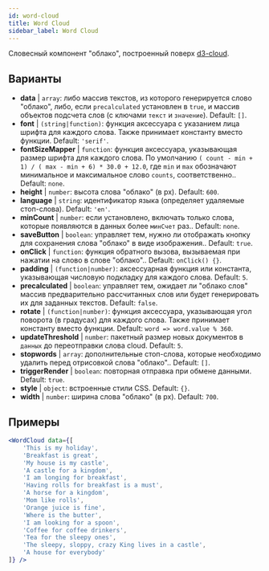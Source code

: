 ```yaml
---
id: word-cloud 
title: Word Cloud
sidebar_label: Word Cloud
---
```


Словесный компонент "облако", построенный поверх [d3-cloud](https://github.com/jasondavies/d3-cloud).

## Варианты

* __data__ | `array`: либо массив текстов, из которого генерируется слово "облако", либо, если `precalculated` установлен в `true`, и массив объектов подсчета слов (с ключами `текст` и `значение`). Default: `[]`.
* __font__ | `(string|function)`: функция аксессуара с указанием лица шрифта для каждого слова. Также принимает константу вместо функции. Default: `'serif'`.
* __fontSizeMapper__ | `function`: функция аксессуара, указывающая размер шрифта для каждого слова. По умолчанию `( count - min + 1) / ( max - min + 6) * 30.0 + 12.0`, где `min` и `max` обозначают минимальное и максимальное слово `counts`, соответственно.. Default: `none`.
* __height__ | `number`: высота слова "облако" (в px). Default: `600`.
* __language__ | `string`: идентификатор языка (определяет удаляемые стоп-слова). Default: `'en'`.
* __minCount__ | `number`: если установлено, включать только слова, которые появляются в данных более `минСчет` раз.. Default: `none`.
* __saveButton__ | `boolean`: управляет тем, нужно ли отображать кнопку для сохранения слова "облако" в виде изображения.. Default: `true`.
* __onClick__ | `function`: функция обратного вызова, вызываемая при нажатии на слово в слове "облако".. Default: `onClick() {}`.
* __padding__ | `(function|number)`: аксессуарная функция или константа, указывающая числовую подкладку для каждого слова. Default: `5`.
* __precalculated__ | `boolean`: управляет тем, ожидает ли "облако слов" массив предварительно рассчитанных слов или будет генерировать их для заданных текстов. Default: `false`.
* __rotate__ | `(function|number)`: функция аксессуара, указывающая угол поворота (в градусах) для каждого слова. Также принимает константу вместо функции. Default: `word => word.value % 360`.
* __updateThreshold__ | `number`: пакетный размер новых документов в `данных` до переотправки слова cloud. Default: `5`.
* __stopwords__ | `array`: дополнительные стоп-слова, которые необходимо удалить перед отрисовкой слова "облако".. Default: `[]`.
* __triggerRender__ | `boolean`: повторная отправка при обмене данными. Default: `true`.
* __style__ | `object`: встроенные стили CSS. Default: `{}`.
* __width__ | `number`: ширина слова "облако" (в px). Default: `700`.


## Примеры

```jsx live
<WordCloud data={[
	'This is my holiday', 
	'Breakfast is great', 
	'My house is my castle', 
	'A castle for a kingdom', 
	'I am longing for breakfast',
	'Having rolls for breakfast is a must',
	'A horse for a kingdom',
	'Mom like rolls',
	'Orange juice is fine',
	'Where is the butter',
	'I am looking for a spoon',
	'Coffee for coffee drinkers',
	'Tea for the sleepy ones',
	'The sleepy, sloppy, crazy King lives in a castle',
	'A house for everybody'
]} />
```



